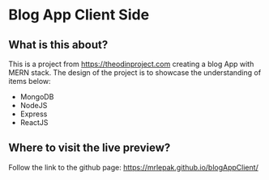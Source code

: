 # Blog App Client Side

## What is this about?

This is a project from https://theodinproject.com creating a blog App with MERN stack. The design of the project is to showcase the understanding of items below:

- MongoDB
- NodeJS
- Express
- ReactJS

## Where to visit the live preview?

Follow the link to the github page: https://mrlepak.github.io/blogAppClient/
